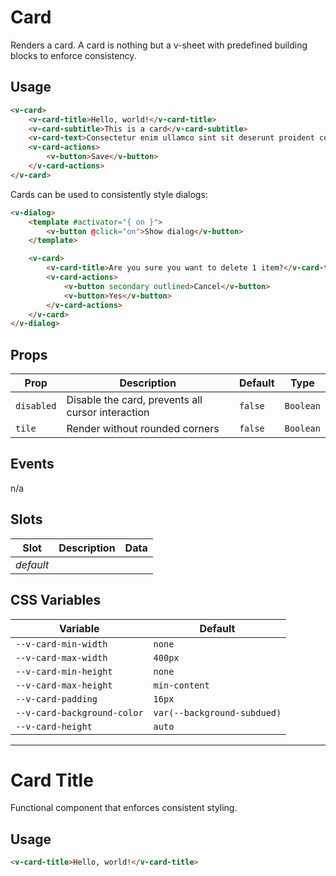 # Card

Renders a card. A card is nothing but a v-sheet with predefined building blocks to enforce consistency.

## Usage

```html
<v-card>
	<v-card-title>Hello, world!</v-card-title>
	<v-card-subtitle>This is a card</v-card-subtitle>
	<v-card-text>Consectetur enim ullamco sint sit deserunt proident consectetur.</v-card-text>
	<v-card-actions>
		<v-button>Save</v-button>
	</v-card-actions>
</v-card>
```

Cards can be used to consistently style dialogs:

```html
<v-dialog>
	<template #activator="{ on }">
		<v-button @click="on">Show dialog</v-button>
	</template>

	<v-card>
		<v-card-title>Are you sure you want to delete 1 item?</v-card-title>
		<v-card-actions>
			<v-button secondary outlined>Cancel</v-button>
			<v-button>Yes</v-button>
		</v-card-actions>
	</v-card>
</v-dialog>
```

## Props

| Prop       | Description                                       | Default | Type      |
| ---------- | ------------------------------------------------- | ------- | --------- |
| `disabled` | Disable the card, prevents all cursor interaction | `false` | `Boolean` |
| `tile`     | Render without rounded corners                    | `false` | `Boolean` |

## Events

n/a

## Slots

| Slot      | Description | Data |
| --------- | ----------- | ---- |
| _default_ |             |      |

## CSS Variables

| Variable                    | Default                     |
| --------------------------- | --------------------------- |
| `--v-card-min-width`        | `none`                      |
| `--v-card-max-width`        | `400px`                     |
| `--v-card-min-height`       | `none`                      |
| `--v-card-max-height`       | `min-content`               |
| `--v-card-padding`          | `16px`                      |
| `--v-card-background-color` | `var(--background-subdued)` |
| `--v-card-height`           | `auto`                      |

---

# Card Title

Functional component that enforces consistent styling.

## Usage

```html
<v-card-title>Hello, world!</v-card-title>
```
